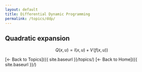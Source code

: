 ```yaml
---
layout: default
title: Differential Dynamic Programming
permalink: /topics/ddp/
---
```


## Quadratic expansion

$$
Q(x,u) = l(x,u) + V\!\bigl(f(x,u)\bigr)
$$

[← Back to Topics]({{ site.baseurl }}/topics/)
[← Back to Home]({{ site.baseurl }}/)
